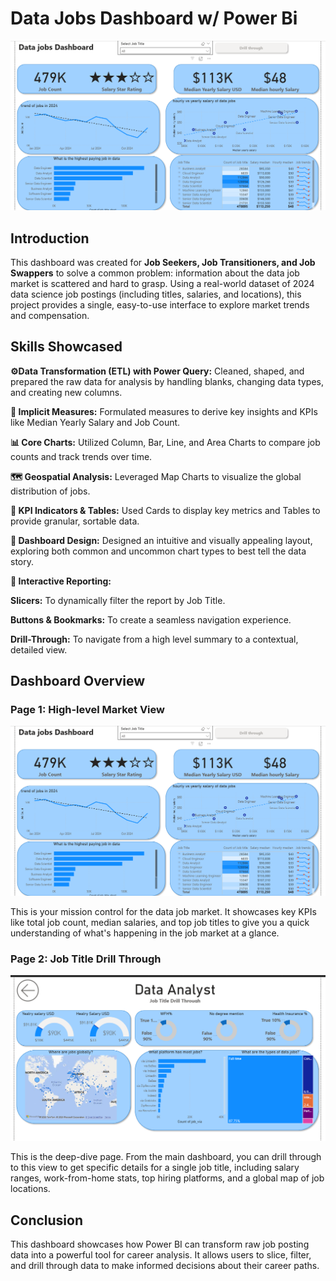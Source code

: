 # Data Jobs Dashboard w/ Power Bi

![Dashboard Page 1](./images/page%201.png)

## Introduction

This dashboard was created for **Job Seekers, Job Transitioners, and Job Swappers** to solve a common problem: information about the data job market is scattered and hard to grasp. Using a real-world dataset of 2024 data science job postings (including titles, salaries, and locations), this project provides a single, easy-to-use interface to explore market trends and compensation.

## Skills Showcased

**⚙️Data Transformation (ETL) with Power Query:**
Cleaned, shaped, and prepared the raw data for analysis by handling blanks, changing data types, and creating new columns.

**🧠 Implicit Measures:** Formulated measures to derive key insights and KPIs like Median Yearly Salary and Job Count.

**📊 Core Charts:** Utilized Column, Bar, Line, and Area Charts to compare job counts and track trends over time.

**🗺️ Geospatial Analysis:** Leveraged Map Charts to visualize the global distribution of jobs.

**📇 KPI Indicators & Tables:** Used Cards to display key metrics and Tables to provide granular, sortable data.

**🎨 Dashboard Design:** Designed an intuitive and visually appealing layout, exploring both common and uncommon chart types to best tell the data story.

**🧩 Interactive Reporting:**

**Slicers:** To dynamically filter the report by Job Title.

**Buttons & Bookmarks:** To create a seamless navigation experience.

**Drill-Through:** To navigate from a high level summary to a contextual, detailed view.

## Dashboard Overview

### Page 1: High-level Market View

![Dashboard Page 1](./images/page%201.png)

This is your mission control for the data job market. It showcases key KPIs like total job count, median salaries, and top job titles to give you a quick understanding of what's happening in the job market at a glance.

### Page 2: Job Title Drill Through

![Dashboard Page 2](./images/page%202.png)

This is the deep-dive page. From the main dashboard, you can drill through to this view to get specific details for a single job title, including salary ranges, work-from-home stats, top hiring platforms, and a global map of job locations.

## Conclusion

This dashboard showcases how Power BI can transform raw job posting data into a powerful tool for career analysis. It allows users to slice, filter, and drill through data to make informed decisions about their career paths.
